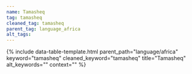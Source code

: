 ```yaml
---
name: Tamasheq
tag: tamasheq
cleaned_tag: tamasheq
parent_tag: language_africa
alt_tags: 
---
```


{% include data-table-template.html 
  parent_path="language/africa" 
  keyword="tamasheq" 
  cleaned_keyword="tamasheq" 
  title="Tamasheq"
  alt_keywords=""
  context=""
%}

